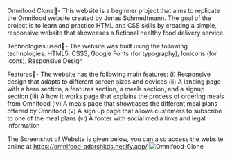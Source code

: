 Omnifood Clone🎉-
This website is a beginner project that aims to replicate the Omnifood website created by Jonas Schmedtmann. The goal of the project is to learn and practice HTML and CSS skills by creating a simple, responsive website that showcases a fictional healthy food delivery service.

Technologies used🎉-
The website was built using the following technologies:
HTML5,
CSS3,
Google Fonts (for typography),
Ionicons (for icons),
Responsive Design

Features🎉-
The website has the following main features:
(i) Responsive design that adapts to different screen sizes and devices
(ii) A landing page with a hero section, a features section, a meals section, and a signup section
(iii) A how it works page that explains the process of ordering meals from Omnifood
(iv) A meals page that showcases the different meal plans offered by Omnifood
(v) A sign up page that allows customers to subscribe to one of the meal plans
(vi) A footer with social media links and legal information

The Screenshot of Website is given below, you can also access the website online at https://omnifood-adarshkds.netlify.app/
![Omnifood-Clone](https://user-images.githubusercontent.com/72968967/222890016-1bee1c4a-c3a9-48e3-a168-6138f6018365.png)
